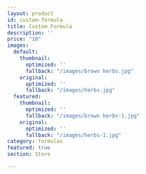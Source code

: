 ```yaml
---
layout: product
id: custom-formula
title: Custom Formula
description: ''
price: "10"
images:
  default:
    thumbnail:
      optimized: ''
      fallback: "/images/brown herbs.jpg"
    original:
      optimized: ''
      fallback: "/images/herbs.jpg"
  featured:
    thumbnail:
      optimized: ''
      fallback: "/images/brown herbs-1.jpg"
    original:
      optimized: ''
      fallback: "/images/herbs-1.jpg"
category: formulas
featured: true
section: Store

---
```

